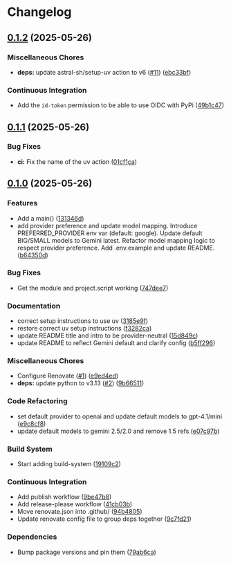 # Changelog

## [0.1.2](https://github.com/dbirks/claude-code-proxy/compare/v0.1.1...v0.1.2) (2025-05-26)


### Miscellaneous Chores

* **deps:** update astral-sh/setup-uv action to v6 ([#11](https://github.com/dbirks/claude-code-proxy/issues/11)) ([ebc33bf](https://github.com/dbirks/claude-code-proxy/commit/ebc33bfb2d47a6042d4654ca6b93498b244abd78))


### Continuous Integration

* Add the `id-token` permission to be able to use OIDC with PyPi ([49b1c47](https://github.com/dbirks/claude-code-proxy/commit/49b1c4709532534bdad7e92d03bd2a71deddb6c7))

## [0.1.1](https://github.com/dbirks/claude-code-proxy/compare/v0.1.0...v0.1.1) (2025-05-26)


### Bug Fixes

* **ci:** Fix the name of the uv action ([01cf1ca](https://github.com/dbirks/claude-code-proxy/commit/01cf1cadbd56777f10f8dbaeed479fd4089de2ac))

## [0.1.0](https://github.com/dbirks/claude-code-proxy/compare/v0.0.1...v0.1.0) (2025-05-26)


### Features

* Add a main() ([131346d](https://github.com/dbirks/claude-code-proxy/commit/131346de63e9914e716f93c65fb78190ef228de2))
* add provider preference and update model mapping. Introduce PREFERRED_PROVIDER env var (default: google). Update default BIG/SMALL models to Gemini latest. Refactor model mapping logic to respect provider preference. Add .env.example and update README. ([b64350d](https://github.com/dbirks/claude-code-proxy/commit/b64350df69206a5b8b998e64090db222364e726a))


### Bug Fixes

* Get the module and project.script working ([747dee7](https://github.com/dbirks/claude-code-proxy/commit/747dee7f44b988f4d3ded098ca939ef136f0767c))


### Documentation

* correct setup instructions to use uv ([3185e9f](https://github.com/dbirks/claude-code-proxy/commit/3185e9f6a7240c76806e9d7c96b2d14de0df9321))
* restore correct uv setup instructions ([f3282ca](https://github.com/dbirks/claude-code-proxy/commit/f3282ca21d72fbe9c0ae77bac48eb51d87d9b9d0))
* update README title and intro to be provider-neutral ([15d849c](https://github.com/dbirks/claude-code-proxy/commit/15d849cc0303a6dc66243df10eeef110bb961ae4))
* update README to reflect Gemini default and clarify config ([b5ff296](https://github.com/dbirks/claude-code-proxy/commit/b5ff29669fa331d68fb139b9c85ca36975fa1961))


### Miscellaneous Chores

* Configure Renovate ([#1](https://github.com/dbirks/claude-code-proxy/issues/1)) ([e9ed4ed](https://github.com/dbirks/claude-code-proxy/commit/e9ed4edecbccd130b9b1d6e61faf8070d0d35362))
* **deps:** update python to v3.13 ([#2](https://github.com/dbirks/claude-code-proxy/issues/2)) ([9b66511](https://github.com/dbirks/claude-code-proxy/commit/9b665111674ff74840e97f6537bff0fc8559444c))


### Code Refactoring

* set default provider to openai and update default models to gpt-4.1/mini ([e9c8cf8](https://github.com/dbirks/claude-code-proxy/commit/e9c8cf8de6e8f11cf54dd677634e9796e040f2fd))
* update default models to gemini 2.5/2.0 and remove 1.5 refs ([e07c97b](https://github.com/dbirks/claude-code-proxy/commit/e07c97b7a2cbe36d64b7fc10c763e26d7f628caf))


### Build System

* Start adding build-system ([19109c2](https://github.com/dbirks/claude-code-proxy/commit/19109c21ff68dd97286f17e2ae425374ddef901a))


### Continuous Integration

* Add publish workflow ([9be47b8](https://github.com/dbirks/claude-code-proxy/commit/9be47b8a7582e6d5c61d8c9c66af5574f1aae67d))
* Add release-please workflow ([41cb03b](https://github.com/dbirks/claude-code-proxy/commit/41cb03befb0d920101b1a24e87e39950df5fbc2c))
* Move renovate.json into .github/ ([94b4805](https://github.com/dbirks/claude-code-proxy/commit/94b48053210fe2c1851671e066c4976687410938))
* Update renovate config file to group deps together ([9c7fd21](https://github.com/dbirks/claude-code-proxy/commit/9c7fd219ae1b993b941228a5286cd2a4cdd53977))


### Dependencies

* Bump package versions and pin them ([79ab6ca](https://github.com/dbirks/claude-code-proxy/commit/79ab6caa1cb3f6eeea000e30d1af0a9e8f197d80))
